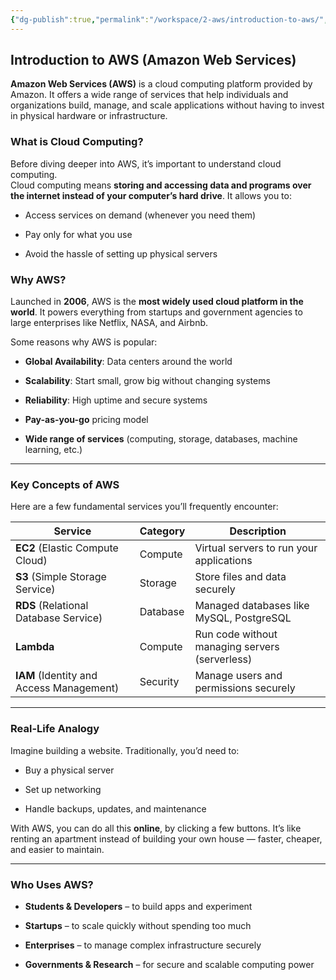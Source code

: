 ```yaml
---
{"dg-publish":true,"permalink":"/workspace/2-aws/introduction-to-aws/","noteIcon":""}
---
```


## Introduction to AWS (Amazon Web Services)

**Amazon Web Services (AWS)** is a cloud computing platform provided by Amazon. It offers a wide range of services that help individuals and organizations build, manage, and scale applications without having to invest in physical hardware or infrastructure.

### What is Cloud Computing?

Before diving deeper into AWS, it’s important to understand cloud computing.  
Cloud computing means **storing and accessing data and programs over the internet instead of your computer’s hard drive**. It allows you to:

- Access services on demand (whenever you need them)
    
- Pay only for what you use
    
- Avoid the hassle of setting up physical servers
    

### Why AWS?

Launched in **2006**, AWS is the **most widely used cloud platform in the world**. It powers everything from startups and government agencies to large enterprises like Netflix, NASA, and Airbnb.

Some reasons why AWS is popular:

- **Global Availability**: Data centers around the world
    
- **Scalability**: Start small, grow big without changing systems
    
- **Reliability**: High uptime and secure systems
    
- **Pay-as-you-go** pricing model
    
- **Wide range of services** (computing, storage, databases, machine learning, etc.)
    

---

### Key Concepts of AWS

Here are a few fundamental services you’ll frequently encounter:

|Service|Category|Description|
|---|---|---|
|**EC2** (Elastic Compute Cloud)|Compute|Virtual servers to run your applications|
|**S3** (Simple Storage Service)|Storage|Store files and data securely|
|**RDS** (Relational Database Service)|Database|Managed databases like MySQL, PostgreSQL|
|**Lambda**|Compute|Run code without managing servers (serverless)|
|**IAM** (Identity and Access Management)|Security|Manage users and permissions securely|

---

### Real-Life Analogy

Imagine building a website. Traditionally, you’d need to:

- Buy a physical server
    
- Set up networking
    
- Handle backups, updates, and maintenance
    

With AWS, you can do all this **online**, by clicking a few buttons. It’s like renting an apartment instead of building your own house — faster, cheaper, and easier to maintain.

---

### Who Uses AWS?

- **Students & Developers** – to build apps and experiment
    
- **Startups** – to scale quickly without spending too much
    
- **Enterprises** – to manage complex infrastructure securely
    
- **Governments & Research** – for secure and scalable computing power